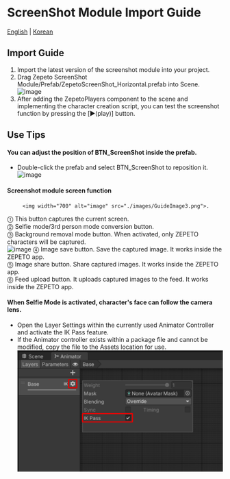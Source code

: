 # ScreenShot Module Import Guide

[English](./README.md) | [Korean](./README_KR.md)

## Import Guide
1. Import the latest version of the screenshot module into your project.
2. Drag Zepeto ScreenShot Module/Prefab/ZepetoScreenShot_Horizontal.prefab into Scene.
         <img width="700" alt="image" src="./images/GuideImage1.png">
3. After adding the ZepetoPlayers component to the scene and implementing the character creation script, you can test the screenshot function by pressing the [▶︎(play)] button.

## Use Tips
#### You can adjust the position of BTN_ScreenShot inside the prefab.
- Double-click the prefab and select BTN_ScreenShot to reposition it.
         <img width="700" alt="image" src="./images/GuideImage2.png">

#### Screenshot module screen function
         <img width="700" alt="image" src="./images/GuideImage3.png">.  
⓵ This button captures the current screen.   
⓶ Selfie mode/3rd person mode conversion button.   
⓷ Background removal mode button. When activated, only ZEPETO characters will be captured.   
         <img width="700" alt="image" src="./images/GuideImage4.png">
⓸ Image save button. Save the captured image. It works inside the ZEPETO app.   
⓹ Image share button. Share captured images. It works inside the ZEPETO app.   
⓺ Feed upload button. It uploads captured images to the feed. It works inside the ZEPETO app.

#### When Selfie Mode is activated, character's face can follow the camera lens.
- Open the Layer Settings within the currently used Animator Controller and activate the IK Pass feature.
- If the Animator controller exists within a package file and cannot be modified, copy the file to the Assets location for use.
        <img width="700" alt="image" src="./images/GuideImage5.png">   
